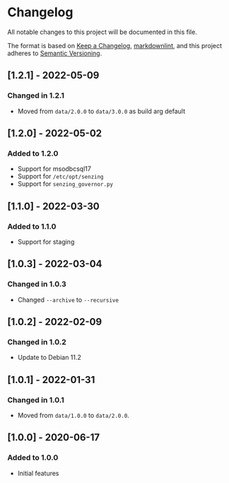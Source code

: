 # Changelog

All notable changes to this project will be documented in this file.

The format is based on [Keep a Changelog](https://keepachangelog.com/en/1.0.0/),
[markdownlint](https://dlaa.me/markdownlint/),
and this project adheres to [Semantic Versioning](https://semver.org/spec/v2.0.0.html).

## [1.2.1] - 2022-05-09

### Changed in 1.2.1

- Moved from `data/2.0.0` to `data/3.0.0` as build arg default

## [1.2.0] - 2022-05-02

### Added to 1.2.0

- Support for msodbcsql17
- Support for `/etc/opt/senzing`
- Support for `senzing_governor.py`

## [1.1.0] - 2022-03-30

### Added to 1.1.0

- Support for staging

## [1.0.3] - 2022-03-04

### Changed in 1.0.3

- Changed `--archive` to `--recursive`

## [1.0.2] - 2022-02-09

### Changed in 1.0.2

- Update to Debian 11.2

## [1.0.1] - 2022-01-31

### Changed in 1.0.1

- Moved from `data/1.0.0` to `data/2.0.0`.

## [1.0.0] - 2020-06-17

### Added to 1.0.0

- Initial features
